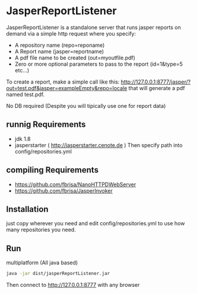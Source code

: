 # JasperReportListener
JasperReportListener is a standalone server that runs jasper reports on demand via a simple http request where you specify:
* A repository name (repo=reponame)
* A Report name (jasper=reportname)
* A pdf file name to be created (out=myoutfile.pdf)
* Zero or more optional parameters to pass to the report (id=1&type=5 etc...)
                
To create a report, make a simple call like this:
http://127.0.0.1:8777/jasper/?out=test.pdf&jasper=exampleEmpty&repo=locale
that will generate a pdf named test.pdf.

No DB required (Despite you will tipically use one for report data)

## runnig Requirements
* jdk 1.8
* jasperstarter ( http://jasperstarter.cenote.de )
  Then specify path into config/repositories.yml

## compiling Requirements
* https://github.com/fbrisa/NanoHTTPDWebServer
* https://github.com/fbrisa/JasperInvoker


## Installation
just copy wherever you need and edit config/repositories.yml to use how many repositories you need.


## Run
multiplatform (All java based)

```bash
java -jar dist/jasperReportListener.jar
```

Then connect to http://127.0.0.1:8777 with any browser
